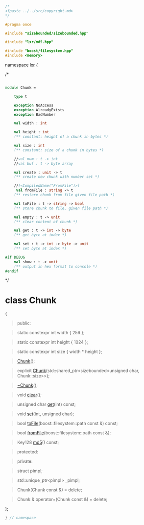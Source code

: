 ```cpp

/*
<fpaste ../../src/copyright.md>
*/

#pragma once

#include "sizebounded/sizebounded.hpp"

#include "lxr/md5.hpp"

#include "boost/filesystem.hpp"
#include <memory>

````

namespace [lxr](namespace.list) {

/*

```fsharp

module Chunk = 

    type t

    exception NoAccess
    exception AlreadyExists
    exception BadNumber

    val width : int

    val height : int
    (** constant: height of a chunk in bytes *)

    val size : int
    (** constant: size of a chunk in bytes *)

    //val num : t -> int
    //val buf : t -> byte array

    val create : unit -> t
    (** create new chunk with number set *)

    //[<CompiledName("FromFile")>]
     val fromFile : string -> t
    (** restore chunk from file given file path *)

    val toFile : t -> string -> bool
    (** store chunk to file, given file path *)

    val empty : t -> unit
    (** clear content of chunk *)

    val get : t -> int -> byte
    (** get byte at index *)

    val set : t -> int -> byte -> unit
    (** set byte at index *)

#if DEBUG
    val show : t -> unit
    (** output in hex format to console *)
#endif
```

*/

# class Chunk

{

>public:

>static constexpr int width { 256 };

>static constexpr int height { 1024 };

>static constexpr int size { width * height };

>[Chunk](chunk_ctor.cpp.md)();

>explicit [Chunk](chunk_ctor.cpp.md)(std::shared_ptr&lt;sizebounded&lt;unsigned char, Chunk::size&gt;&gt;);

>[~Chunk](chunk_ctor.cpp.md)();

>void [clear](chunk_functions.cpp.md)();

>unsigned char [get](chunk_functions.cpp.md)(int) const;

>void [set](chunk_functions.cpp.md)(int, unsigned char);

>bool [toFile](chunk_functions.cpp.md)(boost::filesystem::path const &) const;

>bool [fromFile](chunk_functions.cpp.md)(boost::filesystem::path const &);

>Key128 [md5](chunk_functions.cpp.md)() const;

>protected:

>private:

>struct pimpl;

>std::unique_ptr&lt;pimpl&gt; _pimpl;

>Chunk(Chunk const &) = delete;

>Chunk & operator=(Chunk const &) = delete;

};

```cpp
} // namespace
```
